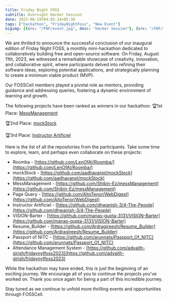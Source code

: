 ```yaml
---
title: Friday Night FOSS
subtitle: Overnight Hacker Session 
date: 2023-08-19T04:05:14+05:30
tags: ["hackathon", "FridayNightFoss", "New Event"]
bigimg: [{src: "/FNF/event.jpg", desc: "Hacker Session"}, {src: "/FNF/finale.jpg", desc: "Concluding"}]
---
```


We are thrilled to announce the successful conclusion of our inaugural edition of Friday Night FOSS, a monthly mini-hackathon dedicated to collaboratively building free and open-source software. On Friday, August 11th, 2023, we witnessed a remarkable showcase of creativity, innovation, and collaborative spirit, where  participants delved into refining their software ideas, exploring potential applications, and strategically planning to create a minimum viable product (MVP). 

Our FOSSCell members played a pivotal role as mentors, providing guidance and addressing queries, fostering a dynamic environment of learning and growth. 

The following projects have been ranked as winners in our hackathon:
🏆1st Place: [MessManagement](https://github.com/Shibin-Ez/messManagement)

🏆2nd Place: [mockStock](https://github.com/aadhavanpl/mockStock)

🏆3rd Place: [Instructor Artificiel](https://github.com/dhwanish-3/4-The-People)

Here is the list of all the repositories from the participants. Take some time to explore, learn, and perhaps even collaborate on these projects:

- Roomba - [https://github.com/LenOfAl/Roomba/](https://github.com/LenOfAl/Roomba/)
- mockStock - [https://github.com/aadhavanpl/mockStock](https://github.com/aadhavanpl/mockStock)
- MessManagement - [https://github.com/Shibin-Ez/messManagement](https://github.com/Shibin-Ez/messManagement)
- Page Query - [https://github.com/AltoTenor/WebDigest](https://github.com/AltoTenor/WebDigest)
- Instructor Artificiel - [https://github.com/dhwanish-3/4-The-People](https://github.com/dhwanish-3/4-The-People)
- VISION-Barter - [https://github.com/manas-gupta-3131/VISION-Barter](https://github.com/manas-gupta-3131/VISION-Barter)
- Resume_Builder - [https://github.com/Ardragireesh/Resume_Builder](https://github.com/Ardragireesh/Resume_Builder)
- Passport of NITC - [https://github.com/arunnats/Passport_Of_NITC](https://github.com/arunnats/Passport_Of_NITC)
- Attendance Management System - [https://github.com/advaith-girish/fridaynytfoss2023](https://github.com/advaith-girish/fridaynytfoss2023)

While the hackathon may have ended, this is just the beginning of an exciting journey. We encourage all of you to continue the projects you've worked on. Thank you once again for being a part of this incredible journey.

Stay tuned as we continue to unfold more thrilling events and opportunities through FOSSCell. 



